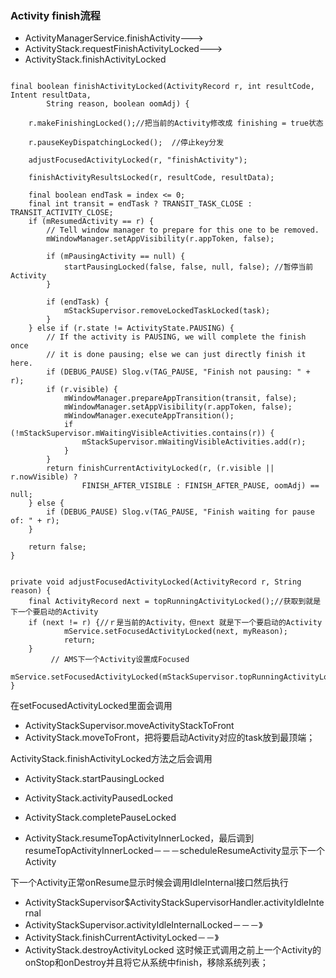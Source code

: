 ### Activity finish流程



- ActivityManagerService.finishActivity--->
- ActivityStack.requestFinishActivityLocked--->
- ActivityStack.finishActivityLocked



```

final boolean finishActivityLocked(ActivityRecord r, int resultCode, Intent resultData,
        String reason, boolean oomAdj) {
 
    r.makeFinishingLocked();//把当前的Activity修改成 finishing = true状态
   
    r.pauseKeyDispatchingLocked();  //停止key分发

    adjustFocusedActivityLocked(r, "finishActivity");

    finishActivityResultsLocked(r, resultCode, resultData);

    final boolean endTask = index <= 0;
    final int transit = endTask ? TRANSIT_TASK_CLOSE : TRANSIT_ACTIVITY_CLOSE;
    if (mResumedActivity == r) {
        // Tell window manager to prepare for this one to be removed.
        mWindowManager.setAppVisibility(r.appToken, false);

        if (mPausingActivity == null) {
            startPausingLocked(false, false, null, false); //暂停当前Activity
        }

        if (endTask) {
            mStackSupervisor.removeLockedTaskLocked(task);
        }
    } else if (r.state != ActivityState.PAUSING) {
        // If the activity is PAUSING, we will complete the finish once
        // it is done pausing; else we can just directly finish it here.
        if (DEBUG_PAUSE) Slog.v(TAG_PAUSE, "Finish not pausing: " + r);
        if (r.visible) {
            mWindowManager.prepareAppTransition(transit, false);
            mWindowManager.setAppVisibility(r.appToken, false);
            mWindowManager.executeAppTransition();
            if (!mStackSupervisor.mWaitingVisibleActivities.contains(r)) {
                mStackSupervisor.mWaitingVisibleActivities.add(r);
            }
        }
        return finishCurrentActivityLocked(r, (r.visible || r.nowVisible) ?
                FINISH_AFTER_VISIBLE : FINISH_AFTER_PAUSE, oomAdj) == null;
    } else {
        if (DEBUG_PAUSE) Slog.v(TAG_PAUSE, "Finish waiting for pause of: " + r);
    }

    return false;
}
```



```

private void adjustFocusedActivityLocked(ActivityRecord r, String reason) {
    final ActivityRecord next = topRunningActivityLocked();//获取到就是下一个要启动的Activity
    if (next != r) {//ｒ是当前的Activity，但next 就是下一个要启动的Activity
            mService.setFocusedActivityLocked(next, myReason);
            return;
    }     
         // AMS下一个Activity设置成Focused
        mService.setFocusedActivityLocked(mStackSupervisor.topRunningActivityLocked()
}
```

在setFocusedActivityLocked里面会调用

- ActivityStackSupervisor.moveActivityStackToFront
- ActivityStack.moveToFront，把将要启动Activity对应的task放到最顶端；

ActivityStack.finishActivityLocked方法之后会调用

- ActivityStack.startPausingLocked

- ActivityStack.activityPausedLocked

- ActivityStack.completePauseLocked

- ActivityStack.resumeTopActivityInnerLocked，最后调到resumeTopActivityInnerLocked－－－scheduleResumeActivity显示下一个Activity

  

下一个Activity正常onResume显示时候会调用IdleInternal接口然后执行

- ActivityStackSupervisor$ActivityStackSupervisorHandler.activityIdleInternal
- ActivityStackSupervisor.activityIdleInternalLocked－－－》
- ActivityStack.finishCurrentActivityLocked－－》
- ActivityStack.destroyActivityLocked
  这时候正式调用之前上一个Activity的onStop和onDestroy并且将它从系统中finish，移除系统列表；